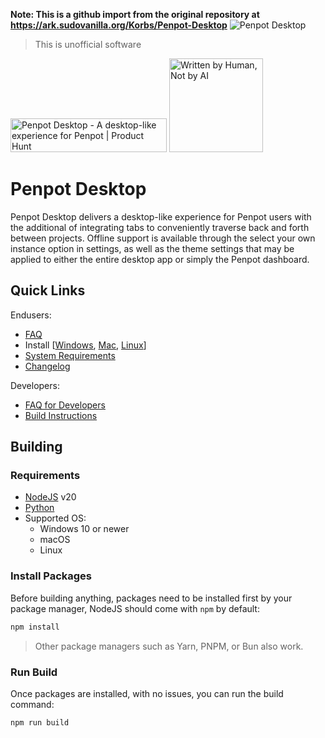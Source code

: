 __Note: This is a github import from the original repository at https://ark.sudovanilla.org/Korbs/Penpot-Desktop__
![Penpot Desktop](https://europe1.discourse-cdn.com/standard20/uploads/penpot/original/2X/b/bc6c290e4566bc12f8afa162bae80ffb20a7c7f5.jpeg)
> This is unofficial software

<a href="https://www.producthunt.com/posts/penpot-desktop?utm_source=badge-featured&utm_medium=badge&utm_souce=badge-penpot&#0045;desktop" target="_blank"><img src="https://api.producthunt.com/widgets/embed-image/v1/featured.svg?post_id=371642&theme=dark" alt="Penpot&#0032;Desktop - A&#0032;desktop&#0045;like&#0032;experience&#0032;for&#0032;Penpot | Product Hunt" style="width: 250px; height: 54px;" width="250" height="54"/></a> <a href="https://notbyai.fyi"><img width="150" src="https://md.sudovanilla.org/images/written-by-human-not-by-ai-white.svg" alt="Written by Human, Not by AI"></a>



# Penpot Desktop
Penpot Desktop delivers a desktop-like experience for Penpot users with the additional of integrating tabs to conveniently traverse back and forth between projects. Offline support is available through the select your own instance option in settings, as well as the theme settings that may be applied to either the entire desktop app or simply the Penpot dashboard.

## Quick Links
Endusers:
 - [FAQ](https://sudovanilla.org/docs/penpot-desktop/FAQ.md)
 - Install [[Windows](https://sudovanilla.org/docs/penpot-desktop/install/WINDOWS.md), [Mac](https://sudovanilla.org/docs/penpot-desktop/install/MAC.md), [Linux](https://sudovanilla.org/docs/penpot-desktop/install/LINUX.md)]
 - [System Requirements](https://sudovanilla.org/docs/penpot-desktop/install/INSTALL.md#system-requirements)
 - [Changelog](https://sudovanilla.org/docs/penpot-desktop/CHANGELOG.md)

Developers:
 - [FAQ for Developers](https://sudovanilla.org/docs/penpot-desktop/FAQ-for-developers.md)
 - [Build Instructions](https://sudovanilla.org/docs/penpot-desktop/BUILD.md)

## Building
### Requirements
 - [NodeJS](https://nodejs.org/) v20
 - [Python](https://www.python.org/)
 - Supported OS:
    - Windows 10 or newer
    - macOS
    - Linux

### Install Packages
Before building anything, packages need to be installed first by your package manager, NodeJS should come with `npm` by default:
```bash
npm install
```

> Other package managers such as Yarn, PNPM, or Bun also work.

### Run Build
Once packages are installed, with no issues, you can run the build command:
```bash
npm run build
```
